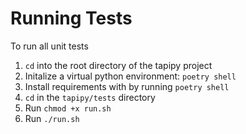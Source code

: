 # Running Tests

To run all unit tests

1. `cd` into the root directory of the tapipy project
2. Initalize a virtual python environment: `poetry shell`
3. Install requirements with by running `poetry shell`
4. `cd` in the `tapipy/tests` directory
5. Run `chmod +x run.sh`
6. Run `./run.sh`
